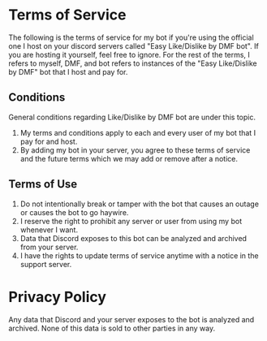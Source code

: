 # Terms of Service
The following is the terms of service for my bot if you're using the official one I host on your discord servers called "Easy Like/Dislike by DMF bot". If you are hosting it yourself, feel free to ignore. For the rest of the terms, I refers to myself, DMF, and bot refers to instances of the "Easy Like/Dislike by DMF" bot that I host and pay for.

## Conditions
General conditions regarding Like/Dislike by DMF bot are under this topic.
1. My terms and conditions apply to each and every user of my bot that I pay for and host.
2. By adding my bot in your server, you agree to these terms of service and the future terms which we may add or remove after a notice.

## Terms of Use
1. Do not intentionally break or tamper with the bot that causes an outage or causes the bot to go haywire.
2. I reserve the right to prohibit any server or user from using my bot whenever I want.
3. Data that Discord exposes to this bot can be analyzed and archived from your server. 
4. I have the rights to update terms of service anytime with a notice in the support server.

# Privacy Policy
Any data that Discord and your server exposes to the bot is analyzed and archived. None of this data is sold to other parties in any way.
